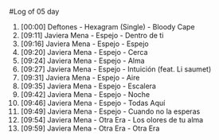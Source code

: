 #Log of 05 day

1. [00:00] Deftones - Hexagram (Single) - Bloody Cape
1. [09:11] Javiera Mena - Espejo - Dentro de ti
1. [09:16] Javiera Mena - Espejo - Espejo
1. [09:20] Javiera Mena - Espejo - Cerca
1. [09:24] Javiera Mena - Espejo - Alma
1. [09:27] Javiera Mena - Espejo - Intuición (feat. Li saumet)
1. [09:31] Javiera Mena - Espejo - Aire
1. [09:35] Javiera Mena - Espejo - Escalera
1. [09:42] Javiera Mena - Espejo - Noche
1. [09:46] Javiera Mena - Espejo - Todas Aquí
1. [09:49] Javiera Mena - Espejo - Cuando no la esperas
1. [09:54] Javiera Mena - Otra Era - Los olores de tu alma
1. [09:59] Javiera Mena - Otra Era - Otra Era
